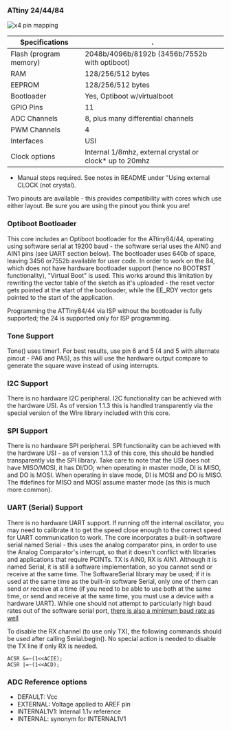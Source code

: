 ### ATtiny 24/44/84
![x4 pin mapping](http://drazzy.com/e/img/PinoutT84a.jpg "Arduino Pin Mapping for ATtiny x4 series")

 Specifications |  .
------------ | -------------
Flash (program memory)   | 2048b/4096b/8192b (3456b/7552b with optiboot)
RAM  | 128/256/512 bytes
EEPROM | 128/256/512 bytes
Bootloader | Yes, Optiboot w/virtualboot
GPIO Pins | 11
ADC Channels | 8, plus many differential channels
PWM Channels | 4
Interfaces | USI
Clock options | Internal 1/8mhz, external crystal or clock* up to 20mhz

* Manual steps required. See notes in README under "Using external CLOCK (not crystal).

Two pinouts are available - this provides compatibility with cores which use either layout. Be sure you are using the pinout you think you are!

### Optiboot Bootloader
This core includes an Optiboot bootloader for the ATtiny84/44, operating using software serial at 19200 baud - the software serial uses the AIN0 and AIN1 pins (see UART section below). The bootloader uses 640b of space, leaving 3456 or7552b available for user code. In order to work on the 84, which does not have hardware bootloader support (hence no BOOTRST functionality), "Virtual Boot" is used. This works around this limitation by rewriting the vector table of the sketch as it's uploaded - the reset vector gets pointed at the start of the bootloader, while the EE_RDY vector gets pointed to the start of the application.

Programming the ATTiny84/44 via ISP without the bootloader is fully supported; the 24 is supported only for ISP programming.

### Tone Support
Tone() uses timer1. For best results, use pin 6 and 5 (4 and 5 with alternate pinout - PA6 and PA5), as this will use the hardware output compare to generate the square wave instead of using interrupts.

### I2C Support
There is no hardware I2C peripheral. I2C functionality can be achieved with the hardware USI. As of version 1.1.3 this is handled transparently via the special version of the Wire library included with this core.

### SPI Support
There is no hardware SPI peripheral. SPI functionality can be achieved with the hardware USI - as of version 1.1.3 of this core, this should be handled transparently via the SPI library. Take care to note that the USI does not have MISO/MOSI, it has DI/DO; when operating in master mode, DI is MISO, and DO is MOSI. When operating in slave mode, DI is MOSI and DO is MISO. The #defines for MISO and MOSI assume master mode (as this is much more common).

### UART (Serial) Support
There is no hardware UART support. If running off the internal oscillator, you may need to calibrate it to get the speed close enough to the correct speed for UART communication to work. The core incorporates a built-in software serial named Serial - this uses the analog comparator pins, in order to use the Analog Comparator's interrupt, so that it doesn't conflict with libraries and applications that require PCINTs.  TX is AIN0, RX is AIN1. Although it is named Serial, it is still a software implementation, so you cannot send or receive at the same time. The SoftwareSerial library may be used; if it is used at the same time as the built-in software Serial, only one of them can send *or* receive at a time (if you need to be able to use both at the same time, or send and receive at the same time, you must use a device with a hardware UART). While one should not attempt to particularly high baud rates out of the software serial port, [there is also a minimum baud rate as well](TinySoftSerialBaud.md)

To disable the RX channel (to use only TX), the following commands should be used after calling Serial.begin(). No special action is needed to disable the TX line if only RX is needed.
```
ACSR &=~(1<<ACIE);
ACSR |=~(1<<ACD);
```

### ADC Reference options
* DEFAULT: Vcc
* EXTERNAL: Voltage applied to AREF pin
* INTERNAL1V1: Internal 1.1v reference
* INTERNAL: synonym for INTERNAL1V1
